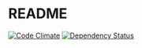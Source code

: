 # README

[![Code Climate](https://codeclimate.com/github/amree/tueetion.png)](https://codeclimate.com/github/amree/tueetion)
[![Dependency Status](https://www.versioneye.com/user/projects/5379e76e14c158330d000004/badge.svg?style=flat)](https://www.versioneye.com/user/projects/5379e76e14c158330d000004)
